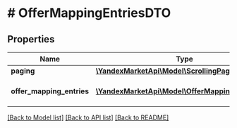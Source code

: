 # # OfferMappingEntriesDTO

## Properties

Name | Type | Description | Notes
------------ | ------------- | ------------- | -------------
**paging** | [**\YandexMarketApi\Model\ScrollingPagerDTO**](ScrollingPagerDTO.md) |  | [optional]
**offer_mapping_entries** | [**\YandexMarketApi\Model\OfferMappingEntryDTO[]**](OfferMappingEntryDTO.md) | Информация о товарах в каталоге. | [optional]

[[Back to Model list]](../../README.md#models) [[Back to API list]](../../README.md#endpoints) [[Back to README]](../../README.md)

